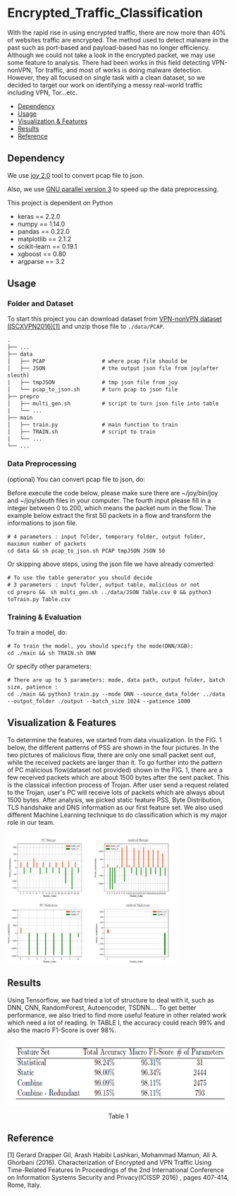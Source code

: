# Encrypted_Traffic_Classification
 With the rapid rise in using encrypted traffic, there are now more than 40% of websites traffic are encrypted. The method used to detect malware in the past such as port-based and payload-based has no longer efficiency. Although we could not take a look in the encrypted packet, we may use some feature to analysis. There had been works in this field detecting VPN-nonVPN, Tor traffic, and most of works is doing malware detection. However, they all focused on single task with a clean dataset, so we decided to target our work on identifying a messy real-world traffic including VPN, Tor...etc.
 
- [Dependency](#dependency)
- [Usage](#usage)
- [Visualization & Features](#visualization--features)
- [Results](#results)
- [Reference](#reference)

## Dependency
We use [joy 2.0](https://github.com/cisco/joy) tool to convert pcap file to json.

Also, we use [GNU parallel version 3](https://www.gnu.org/software/parallel/) to speed up the data preprocessing.


This project is dependent on Python 

- keras == 2.2.0
- numpy == 1.14.0
- pandas == 0.22.0
- matplotlib == 2.1.2
- scikit-learn == 0.19.1
- xgboost == 0.80
- argparse == 3.2



## Usage

### Folder and Dataset

To start this project you can download dataset from [VPN-nonVPN dataset (ISCXVPN2016)](https://www.unb.ca/cic/datasets/vpn.html)[[1]](#1)
and unzip those file to `./data/PCAP`.
 
    .
    ├── ...
    ├── data                    
    │   ├── PCAP                  # where pcap file should be
    │   ├── JSON                  # the output json file from joy(after sleuth)
    |   ├── tmpJSON               # tmp json file from joy
    │   └── pcap_to_json.sh       # turn pcap to json file
    ├── prepro
    │   ├── multi_gen.sh          # script to turn json file into table
    |   └── ...                 
    ├── main
    │   ├── train.py              # main function to train
    │   ├── TRAIN.sh              # script to train
    |   └── ...                   
    └── ...

### Data Preprocessing 

(optional) You can convert pcap file to json, do:

Before execute the code below, please make sure there are ~/joy/bin/joy and ~/joy/sleuth files in your computer. The fourth input please fill in a integer between 0 to 200, which means the packet num in the flow. The example below extract the first 50 packets in a flow and transform the informations to json file.

```shell
# 4 parameters : input folder, temporary folder, output folder, maximun number of packets 
cd data && sh pcap_to_json.sh PCAP tmpJSON JSON 50
```

Or skipping above steps, using the json file we have already converted:

```shell
# To use the table generator you should decide 
# 3 parameters : input folder, output table, malicious or not
cd prepro &&　sh multi_gen.sh ../data/JSON Table.csv 0 && python3 toTrain.py Table.csv
```

### Training & Evaluation

To train a model, do:

```shell
# To train the model, you should specify the mode(DNN/XGB):
cd ./main && sh TRAIN.sh DNN
```

Or specify other parameters:

```shell
# There are up to 5 parameters: mode, data path, output folder, batch size, patience :
cd ./main && python3 train.py --mode DNN --source_data_folder ../data --output_folder ./output --batch_size 1024 --patience 1000 
```


## Visualization & Features

 To determine the features, we started from data visualization. In the FIG. 1 below, the different patterns of PSS are shown in the four pictures. In the two pictures of malicious flow, there are only one small packet sent out, while the received packets are larger than it. To go further into the pattern of PC malicious flow(dataset not provided) shown in the FIG. 1, there are a few received packets which are about 1500 bytes after the sent packet. This is the classical infection process of Trojan. After user send a request related to the Trojan, user's PC will receive lots of packets which are always about 1500 bytes. After analysis, we picked static feature PSS, Byte Distribution, TLS handshake and DNS information as our first feature set. We also used different Machine Learning technique to do classification which is my major role in our team. 

<img  align="center" src="pics/fig2.png" height="300"/>

## Results

Using Tensorflow, we had tried a lot of structure to deal with it, such as DNN, CNN, RandomForest, Autoencoder, TSDNN…. To get better performance, we also tried to find more useful feature in other related work which need a lot of reading. In TABLE I, the accuracy could reach 99\% and also the macro F1-Score is over 98\%.

<img  align="center" src="pics/table1.png" height="150"/>

<p align="center"> Table 1 </p>

## Reference
<a id="1">[1]</a> 
Gerard Drapper Gil, Arash Habibi Lashkari, Mohammad Mamun, Ali A. Ghorbani (2016). 
Characterization of Encrypted and VPN Traffic Using Time-Related Features 
In Proceedings of the 2nd International Conference on Information Systems Security and Privacy(ICISSP 2016) , pages 407-414, Rome, Italy.


